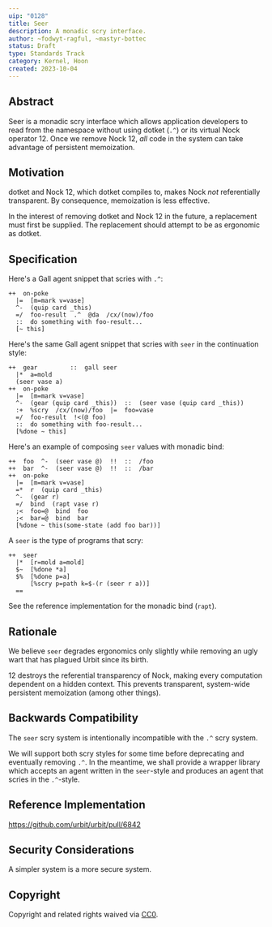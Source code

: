 ```yaml
---
uip: "0128"
title: Seer
description: A monadic scry interface.
author: ~fodwyt-ragful, ~mastyr-bottec
status: Draft
type: Standards Track
category: Kernel, Hoon
created: 2023-10-04
---
```


## Abstract

Seer is a monadic scry interface which allows application developers to
read from the namespace without using dotket (`.^`) or its virtual
Nock operator 12. Once we remove Nock 12, _all_ code in the system
can take advantage of persistent memoization.

## Motivation

dotket and Nock 12, which dotket compiles to, makes Nock _not_ referentially
transparent. By consequence, memoization is less effective.

In the interest of removing dotket and Nock 12 in the future, a replacement must
first be supplied. The replacement should attempt to be as ergonomic as dotket.

## Specification

Here's a Gall agent snippet that scries with `.^`:
```hoon
++  on-poke
  |=  [m=mark v=vase]
  ^-  (quip card _this)
  =/  foo-result  .^  @da  /cx/(now)/foo
  ::  do something with foo-result...
  [~ this]
```

Here's the same Gall agent snippet that scries with `seer` in the
continuation style:
```hoon
++  gear         ::  gall seer
  |*  a=mold
  (seer vase a)
++  on-poke
  |=  [m=mark v=vase]
  ^-  (gear (quip card _this))  ::  (seer vase (quip card _this))
  :+  %scry  /cx/(now)/foo  |=  foo=vase
  =/  foo-result  !<(@ foo)
  ::  do something with foo-result...
  [%done ~ this]
```

Here's an example of composing `seer` values with monadic bind:
```hoon
++  foo  ^-  (seer vase @)  !!  ::  /foo
++  bar  ^-  (seer vase @)  !!  ::  /bar
++  on-poke
  |=  [m=mark v=vase]
  =*  r  (quip card _this)
  ^-  (gear r)
  =/  bind  (rapt vase r)
  ;<  foo=@  bind  foo
  ;<  bar=@  bind  bar
  [%done ~ this(some-state (add foo bar))]
```

A `seer` is the type of programs that scry:
```hoon
++  seer
  |*  [r=mold a=mold]
  $~  [%done *a]
  $%  [%done p=a]
      [%scry p=path k=$-(r (seer r a))]
  ==
```

See the reference implementation for the monadic bind (`rapt`).

## Rationale

We believe `seer` degrades ergonomics only slightly while removing an ugly
wart that has plagued Urbit since its birth.

12 destroys the referential transparency of Nock, making every computation
dependent on a hidden context. This prevents transparent, system-wide
persistent memoization (among other things).

## Backwards Compatibility

The `seer` scry system is intentionally incompatible with the `.^` scry system.

We will support both scry styles for some time before deprecating and eventually
removing `.^`. In the meantime, we shall provide a wrapper library which accepts
an agent written in the `seer`-style and produces an agent that scries in the
`.^`-style.

## Reference Implementation

https://github.com/urbit/urbit/pull/6842

## Security Considerations

A simpler system is a more secure system.

## Copyright

Copyright and related rights waived via [CC0](../LICENSE.md).
